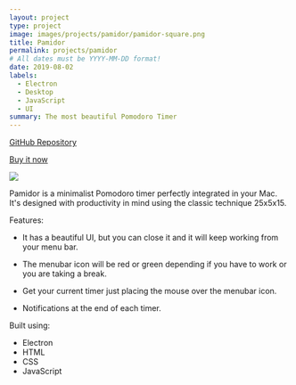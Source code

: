 ```yaml
---
layout: project
type: project
image: images/projects/pamidor/pamidor-square.png
title: Pamidor
permalink: projects/pamidor
# All dates must be YYYY-MM-DD format!
date: 2019-08-02
labels:
  - Electron
  - Desktop
  - JavaScript
  - UI
summary: The most beautiful Pomodoro Timer
---
```

<a href="https://github.com/daquinons/pamidor"><i class="large github icon "></i>GitHub Repository</a>
<p><a href="https://gum.co/pamidor"><i class="large world icon"></i>Buy it now</a></p>

<img class="ui image" src="{{ site.baseurl }}/images/projects/pamidor/pamidor.png">

<p>Pamidor is a minimalist Pomodoro timer perfectly integrated in your Mac. It's designed with productivity in mind using the classic technique 25x5x15.</p>

Features:

- It has a beautiful UI, but you can close it and it will keep working from your menu bar.

- The menubar icon will be red or green depending if you have to work or you are taking a break.

- Get your current timer just placing the mouse over the menubar icon.

- Notifications at the end of each timer.

Built using:
- Electron
- HTML
- CSS
- JavaScript
<br />
<br />
